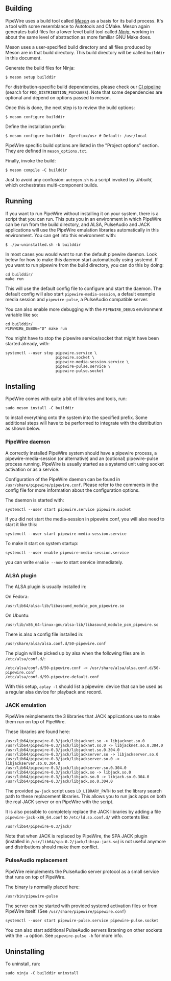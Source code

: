 ## Building

PipeWire uses a build tool called [*Meson*](https://mesonbuild.com) as a basis for its build
process.  It's a tool with some resemblance to Autotools and CMake. Meson
again generates build files for a lower level build tool called [*Ninja*](https://ninja-build.org/),
working in about the same level of abstraction as more familiar GNU Make
does.

Meson uses a user-specified build directory and all files produced by Meson
are in that build directory. This build directory will be called `builddir`
in this document.

Generate the build files for Ninja:

```
$ meson setup builddir
```

For distribution-specific build dependencies, please check our
[CI pipeline](https://gitlab.freedesktop.org/pipewire/pipewire/-/blob/master/.gitlab-ci.yml)
(search for `FDO_DISTRIBUTION_PACKAGES`). Note that some dependencies are
optional and depend on options passed to meson.

Once this is done, the next step is to review the build options:

```
$ meson configure builddir
```

Define the installation prefix:

```
$ meson configure builddir -Dprefix=/usr # Default: /usr/local
```

PipeWire specific build options are listed in the "Project options"
section. They are defined in `meson_options.txt`.

Finally, invoke the build:

```
$ meson compile -C builddir
```

Just to avoid any confusion: `autogen.sh` is a script invoked by *Jhbuild*,
which orchestrates multi-component builds.

## Running

If you want to run PipeWire without installing it on your system, there is a
script that you can run. This puts you in an environment in which PipeWire can
be run from the build directory, and ALSA, PulseAudio and JACK applications
will use the PipeWire emulation libraries automatically
in this environment. You can get into this environment with:

```
$ ./pw-uninstalled.sh -b builddir
```

In most cases you would want to run the default pipewire daemon. Look
below for how to make this daemon start automatically using systemd.
If you want to run pipewire from the build directory, you can do this
by doing:

```
cd builddir/
make run
```

This will use the default config file to configure and start the daemon.
The default config will also start `pipewire-media-session`, a default
example media session and `pipewire-pulse`, a PulseAudio compatible server.

You can also enable more debugging with the `PIPEWIRE_DEBUG` environment
variable like so:

```
cd builddir/
PIPEWIRE_DEBUG="D" make run
```

You might have to stop the pipewire service/socket that might have been
started already, with:

```
systemctl --user stop pipewire.service \
                      pipewire.socket \
                      pipewire-media-session.service \
                      pipewire-pulse.service \
                      pipewire-pulse.socket
```

## Installing

PipeWire comes with quite a bit of libraries and tools, run:

```
sudo meson install -C builddir
```

to install everything onto the system into the specified prefix.
Some additional steps will have to be performed to integrate
with the distribution as shown below.

### PipeWire daemon

A correctly installed PipeWire system should have a pipewire
process, a pipewire-media-session (or alternative) and an (optional)
pipewire-pulse process running. PipeWire is usually started as a
systemd unit using socket activation or as a service.

Configuration of the PipeWire daemon can be found in
`/usr/share/pipewire/pipewire.conf`. Please refer to the comments in the
config file for more information about the configuration options.

The daemon is started with:
```
systemctl --user start pipewire.service pipewire.socket
```

If you did not start the media-session in pipewire.conf, you will
also need to start it like this:
```
systemctl --user start pipewire-media-session.service
```
To make it start on system startup:
```
systemctl --user enable pipewire-media-session.service
```
you can write ```enable --now``` to start service immediately.

### ALSA plugin

The ALSA plugin is usually installed in:

On Fedora:
```
/usr/lib64/alsa-lib/libasound_module_pcm_pipewire.so
```
On Ubuntu:
```
/usr/lib/x86_64-linux-gnu/alsa-lib/libasound_module_pcm_pipewire.so
```

There is also a config file installed in:

```
/usr/share/alsa/alsa.conf.d/50-pipewire.conf
```

The plugin will be picked up by alsa when the following files
are in `/etc/alsa/conf.d/`:

```
/etc/alsa/conf.d/50-pipewire.conf -> /usr/share/alsa/alsa.conf.d/50-pipewire.conf
/etc/alsa/conf.d/99-pipewire-default.conf
```

With this setup, `aplay -l` should list a pipewire: device that can be used as
a regular alsa device for playback and record.

### JACK emulation

PipeWire reimplements the 3 libraries that JACK applications use to make
them run on top of PipeWire.

These libraries are found here:

```
/usr/lib64/pipewire-0.3/jack/libjacknet.so -> libjacknet.so.0
/usr/lib64/pipewire-0.3/jack/libjacknet.so.0 -> libjacknet.so.0.304.0
/usr/lib64/pipewire-0.3/jack/libjacknet.so.0.304.0
/usr/lib64/pipewire-0.3/jack/libjackserver.so -> libjackserver.so.0
/usr/lib64/pipewire-0.3/jack/libjackserver.so.0 -> libjackserver.so.0.304.0
/usr/lib64/pipewire-0.3/jack/libjackserver.so.0.304.0
/usr/lib64/pipewire-0.3/jack/libjack.so -> libjack.so.0
/usr/lib64/pipewire-0.3/jack/libjack.so.0 -> libjack.so.0.304.0
/usr/lib64/pipewire-0.3/jack/libjack.so.0.304.0

```

The provided `pw-jack` script uses `LD_LIBRARY_PATH` to set the library
search path to these replacement libraries. This allows you to run
jack apps on both the real JACK server or on PipeWire with the script.

It is also possible to completely replace the JACK libraries by adding
a file `pipewire-jack-x86_64.conf` to `/etc/ld.so.conf.d/` with
contents like:

```
/usr/lib64/pipewire-0.3/jack/
```

Note that when JACK is replaced by PipeWire, the SPA JACK plugin (installed
in `/usr/lib64/spa-0.2/jack/libspa-jack.so`) is not useful anymore and
distributions should make them conflict.


### PulseAudio replacement

PipeWire reimplements the PulseAudio server protocol as a small service
that runs on top of PipeWire.

The binary is normally placed here:

```
/usr/bin/pipewire-pulse
```

The server can be started with provided systemd activation files or
from PipeWire itself. (See `/usr/share/pipewire/pipewire.conf`)

```
systemctl --user start pipewire-pulse.service pipewire-pulse.socket
```

You can also start additional PulseAudio servers listening on other
sockets with the `-a` option. See `pipewire-pulse -h` for more info.


## Uninstalling

To uninstall, run:

```
sudo ninja -C builddir uninstall
```
